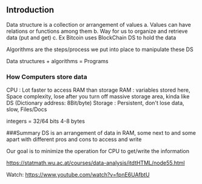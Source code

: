 ## Introduction 

Data structure is a collection or arrangement of values 
 a. Values can have relations or functions among them
 b. Way for us to organize and retrieve data (put and get)
 c. Ex Bitcoin uses BlockChain DS to hold the data
 
Algorithms are the steps/process we put into place to manipulate these DS 

Data structures + algorithms = Programs 

### How Computers store data

CPU : Lot faster to access RAM than storage
RAM : variables stored here, Space complexity, lose after you turn off
      massive storage area, kinda like DS (Dictionary address: 8Bit/byte)
Storage : Persistent, don't lose data, slow, Files/Docs 

integers = 32/64 bits 4-8 bytes

###Summary
DS is an arrangement of data in RAM, some next to and some apart with different pros 
and cons to access and write

Our goal is to minimize the operation for CPU to get/write the information 

https://statmath.wu.ac.at/courses/data-analysis/itdtHTML/node55.html

Watch: https://www.youtube.com/watch?v=fpnE6UAfbtU
